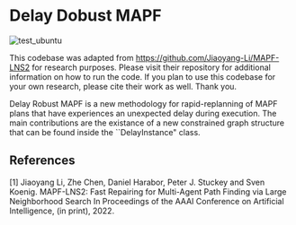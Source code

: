 # Delay Dobust MAPF
![test_ubuntu](https://github.com/Jiaoyang-Li/MAPF-LNS/actions/workflows/test_ubuntu.yml/badge.svg)
<!---![test_macos](https://github.com/Jiaoyang-Li/MAPF-LNS/actions/workflows/test_macos.yml/badge.svg)--->

This codebase was adapted from https://github.com/Jiaoyang-Li/MAPF-LNS2 for research purposes. Please visit their repository for additional information on how to run the code. If you plan to use this codebase for your own research, please cite their work as well. Thank you.  

Delay Robust MAPF is a new methodology for rapid-replanning of MAPF plans that have experiences an unexpected delay during execution. The main contributions are the existance of a new constrained graph structure that can be found inside the ``DelayInstance" class.
## References
[1] Jiaoyang Li, Zhe Chen, Daniel Harabor, Peter J. Stuckey and Sven Koenig.
MAPF-LNS2: Fast Repairing for Multi-Agent Path Finding via Large Neighborhood Search In Proceedings of the AAAI Conference on Artificial Intelligence, (in print), 2022.
